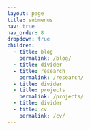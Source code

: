 ```yaml
---
layout: page
title: submenus
nav: true
nav_order: 8
dropdown: true
children:
  - title: blog
    permalink: /blog/
  - title: divider  
  - title: research
    permalink: /research/
  - title: divider
  - title: projects
    permalink: /projects/
  - title: divider
  - title: cv
    permalink: /cv/
---
```

